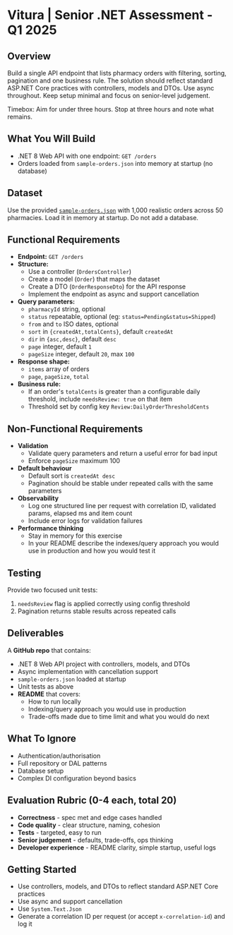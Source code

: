 # Vitura | Senior .NET Assessment - Q1 2025

## Overview
Build a single API endpoint that lists pharmacy orders with filtering, sorting, pagination and one business rule. The solution should reflect standard ASP.NET Core practices with controllers, models and DTOs. Use async throughout. Keep setup minimal and focus on senior-level judgement.

Timebox: Aim for under three hours. Stop at three hours and note what remains.

## What You Will Build
- .NET 8 Web API with one endpoint: `GET /orders`
- Orders loaded from `sample-orders.json` into memory at startup (no database)

## Dataset
Use the provided [`sample-orders.json`](https://github.com/mjkearns/vitura-senior-dotnet-assesment-08-2025/blob/main/sample-orders.json) with 1,000 realistic orders across 50 pharmacies. Load it in memory at startup. Do not add a database.

## Functional Requirements
- **Endpoint:** `GET /orders`
- **Structure:**
  - Use a controller (`OrdersController`)
  - Create a model (`Order`) that maps the dataset
  - Create a DTO (`OrderResponseDto`) for the API response
  - Implement the endpoint as async and support cancellation
- **Query parameters:**
  - `pharmacyId` string, optional
  - `status` repeatable, optional (eg: `status=Pending&status=Shipped`)
  - `from` and `to` ISO dates, optional
  - `sort` in `{createdAt,totalCents}`, default `createdAt`
  - `dir` in `{asc,desc}`, default `desc`
  - `page` integer, default `1`
  - `pageSize` integer, default `20`, max `100`
- **Response shape:**
  - `items` array of orders
  - `page`, `pageSize`, `total`
- **Business rule:**
  - If an order's `totalCents` is greater than a configurable daily threshold, include `needsReview: true` on that item
  - Threshold set by config key `Review:DailyOrderThresholdCents`

## Non-Functional Requirements
- **Validation**
  - Validate query parameters and return a useful error for bad input
  - Enforce `pageSize` maximum 100
- **Default behaviour**
  - Default sort is `createdAt desc`
  - Pagination should be stable under repeated calls with the same parameters
- **Observability**
  - Log one structured line per request with correlation ID, validated params, elapsed ms and item count
  - Include error logs for validation failures
- **Performance thinking**
  - Stay in memory for this exercise
  - In your README describe the indexes/query approach you would use in production and how you would test it

## Testing
Provide two focused unit tests:
1. `needsReview` flag is applied correctly using config threshold
2. Pagination returns stable results across repeated calls

## Deliverables
A **GitHub repo** that contains:
- .NET 8 Web API project with controllers, models, and DTOs
- Async implementation with cancellation support
- `sample-orders.json` loaded at startup
- Unit tests as above
- **README** that covers:
  - How to run locally
  - Indexing/query approach you would use in production
  - Trade-offs made due to time limit and what you would do next

## What To Ignore
- Authentication/authorisation
- Full repository or DAL patterns
- Database setup
- Complex DI configuration beyond basics

## Evaluation Rubric (0-4 each, total 20)
- **Correctness** - spec met and edge cases handled
- **Code quality** - clear structure, naming, cohesion
- **Tests** - targeted, easy to run
- **Senior judgement** - defaults, trade-offs, ops thinking
- **Developer experience** - README clarity, simple startup, useful logs

## Getting Started
- Use controllers, models, and DTOs to reflect standard ASP.NET Core practices
- Use async and support cancellation
- Use `System.Text.Json`
- Generate a correlation ID per request (or accept `x-correlation-id`) and log it